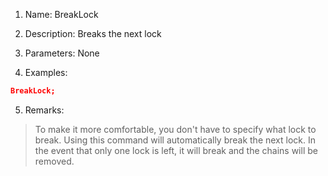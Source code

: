 1. Name: BreakLock

2. Description: Breaks the next lock

3. Parameters:
None
4. Examples:
```json
BreakLock;
```

5. Remarks:
>To make it more comfortable, you don't have to specify what lock to break. Using this command will automatically break the next lock. In the event that only one lock is left, it will break and the chains will be removed.